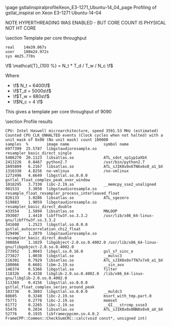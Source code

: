 \page gstlalinspiralprofileXeon_E3-1271_Ubuntu-14_04_page Profiling of gstlal_inspiral on Xeon E3-1271 Ubuntu-14-04

NOTE HYPERTHREADING WAS ENABLED - BUT CORE COUNT IS PHYSICAL NOT HT CORE

\section Template per core throughput

	real	14m39.067s
	user	108m24.972s
	sys	4m25.770s

\f$ \mathcal{T}_{100 \%} = N_t * T_d / T_w / N_c \f$

Where

 - \f$ N_t = 6400\f$
 - \f$T_d = 5000s\f$
 - \f$T_w = 880s\f$
 - \f$N_c = 4 \f$

This gives a template per core throughput of 9090

\section Profile results

	CPU: Intel Haswell microarchitecture, speed 3591.53 MHz (estimated)
	Counted CPU_CLK_UNHALTED events (Clock cycles when not halted) with a unit mask of 0x00 (No unit mask) count 100000
	samples  %        image name               symbol name
	6977399  25.5787  libgstaudioresample.so   resampler_basic_direct_single
	5486270  20.1123  libsatlas.so             ATL_sdot_xp1yp1aXbX
	2413226   8.8467  python2.7                /usr/bin/python2.7
	1695809   6.2167  libsatlas.so             ATL_sJIK0x0x6TN6x6x0_a1_bX
	1316330   4.8256  no-vmlinux               /no-vmlinux
	1272496   4.6649  libgstlal.so.0.0.0       gstlal_float_complex_peak_over_window
	1018295   3.7330  libc-2.19.so             __memcpy_sse2_unaligned
	901533    3.3050  libgstaudioresample.so   resample_float_resampler_process_interleaved_float
	826133    3.0286  libsatlas.so             ATL_sgezero
	519883    1.9059  libgstaudioresample.so   resampler_basic_direct_double
	433554    1.5894  libsatlas.so             MNLOOP
	393087    1.4410  libfftw3f.so.3.3.2       /usr/lib/x86_64-linux-gnu/libfftw3f.so.3.3.2
	341608    1.2523  libgstlal.so.0.0.0       gstlal_autocorrelation_chi2_float
	329496    1.2079  libgstaudioresample.so   resampler_basic_direct_double
	300864    1.1029  libgobject-2.0.so.0.4002.0 /usr/lib/x86_64-linux-gnu/libgobject-2.0.so.0.4002.0
	273952    1.0043  libgsl.so.0.16.0         gsl_sf_sinc_e
	273827    1.0038  libgstlal.so             __mulsc3
	216301    0.7929  libsatlas.so             ATL_sJIK0x0x7TN7x7x0_a1_bX
	180066    0.6601  libm-2.19.so             __sin_avx
	146374    0.5366  libgstlal.so             filter
	118326    0.4338  libglib-2.0.so.0.4002.0  /lib/x86_64-linux-gnu/libglib-2.0.so.0.4002.0
	113369    0.4156  libgstlal.so.0.0.0       gstlal_float_complex_series_around_peak
	103736    0.3803  libgstlal.so.0.0.0       __muldc3
	88605     0.3248  libc-2.19.so             msort_with_tmp.part.0
	75771     0.2778  libc-2.19.so             memset
	61772     0.2265  libc-2.19.so             __GI___strcmp_ssse3
	55476     0.2034  libsatlas.so             ATL_sJIK0x0x0NN0x0x0_aX_bX
	52776     0.1935  libframecppcmn.so.4.0.2  FrameCPP::Common::CheckSumCRC::calc(void const*, unsigned int)
